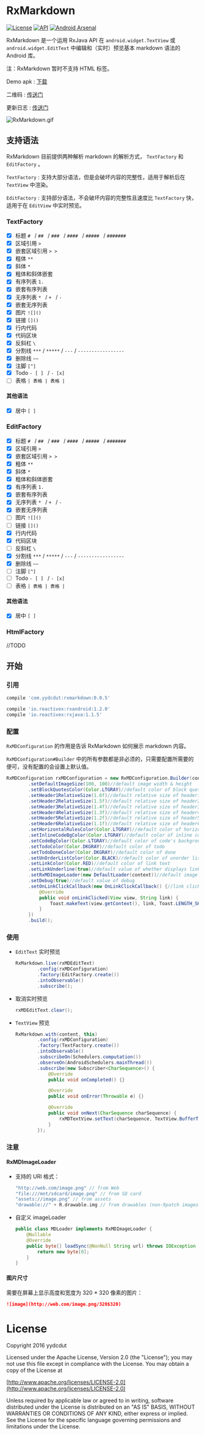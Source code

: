 # RxMarkdown

[![License](http://img.shields.io/:license-apache-blue.svg)](LICENSE.txt) [![API](https://img.shields.io/badge/API-9%2B-brightgreen.svg?style=flat)](https://android-arsenal.com/api?level=9)  [![Android Arsenal](https://img.shields.io/badge/Android%20Arsenal-RxMarkdown-green.svg?style=true)](https://android-arsenal.com/details/1/3967)

RxMarkdown 是一个运用 RxJava API 在 `android.widget.TextView` 或 `android.widget.EditText` 中编辑和（实时）预览基本 markdown 语法的 Android 库。 

注：RxMarkdown 暂时不支持 HTML 标签。

Demo apk : [下载](https://github.com/yydcdut/RxMarkdown/blob/master/apk/demo.apk?raw=true)

二维码 : [传送门](http://fir.im/nh4c)

更新日志 : [传送门](./CHANGELOG.md)

![RxMarkdown.gif](http://7xs03u.com1.z0.glb.clouddn.com/rxmarkdown.gif)

## 支持语法

RxMarkdown 目前提供两种解析 markdown 的解析方式， `TextFactory` 和 `EditFactory` 。

`TextFactory` : 支持大部分语法，但是会破坏内容的完整性，适用于解析后在 `TextView` 中渲染。

`EditFactory` : 支持部分语法，不会破坏内容的完整性且速度比 `TextFactory` 快，适用于在 `EditView` 中实时预览。

### TextFactory

- [x] 标题 `# ` / `## ` / `### ` / `#### ` / `##### ` / `####### `
- [x] 区域引用 `> `
- [x] 嵌套区域引用 `> > `
- [x] 粗体 `**`
- [x] 斜体 `*`
- [x] 粗体和斜体嵌套
- [x] 有序列表 `1. `
- [x] 嵌套有序列表 
- [x] 无序列表 `* ` /  `+ ` / `- `
- [x] 嵌套无序列表
- [x] 图片 `![]()`
- [x] 链接 `[]()`
- [x] 行内代码 
- [x] 代码区块 
- [x] 反斜杠 `\`
- [x] 分割线 `***` / `*****` / `---` / `-----------------`
- [x] 删除线 `~~`
- [x] 注脚 `[^]`
- [x] Todo `- [ ] ` / `- [x]`
- [ ] 表格 `| 表格 | 表格 |`

#### 其他语法

- [x] 居中 `[ ]`


### EditFactory

- [x] 标题 `# ` / `## ` / `### ` / `#### ` / `##### ` / `####### `
- [x] 区域引用 `> `
- [x] 嵌套区域引用 `> > `
- [x] 粗体 `**`
- [x] 斜体 `*`
- [x] 粗体和斜体嵌套
- [x] 有序列表 `1. `
- [x] 嵌套有序列表 
- [x] 无序列表 `* ` /  `+ ` / `- `
- [x] 嵌套无序列表
- [ ] 图片 `![]()`
- [ ] 链接 `[]()`
- [x] 行内代码 
- [x] 代码区块 
- [ ] 反斜杠 `\`
- [x] 分割线 `***` / `*****` / `---` / `-----------------`
- [x] 删除线 `~~`
- [ ] 注脚 `[^]`
- [ ] Todo `- [ ] ` / `- [x]`
- [ ] 表格 `| 表格 | 表格 |`

#### 其他语法

- [x] 居中 `[ ]`

### HtmlFactory

//TODO

## 开始

### 引用

```groovy
compile 'com.yydcdut:rxmarkdown:0.0.5'

compile 'io.reactivex:rxandroid:1.2.0'
compile 'io.reactivex:rxjava:1.1.5'
```

### 配置

`RxMDConfiguration` 的作用是告诉 RxMarkdown 如何展示 markdown 内容。

`RxMDConfiguration#Builder` 中的所有参数都是非必须的，只需要配置所需要的便可，没有配置的会设置上默认值。

```java
RxMDConfiguration rxMDConfiguration = new RxMDConfiguration.Builder(context)
        .setDefaultImageSize(100, 100)//default image width & height
        .setBlockQuotesColor(Color.LTGRAY)//default color of block quotes
        .setHeader1RelativeSize(1.6f)//default relative size of header1
        .setHeader2RelativeSize(1.5f)//default relative size of header2
        .setHeader3RelativeSize(1.4f)//default relative size of header3
        .setHeader4RelativeSize(1.3f)//default relative size of header4
        .setHeader5RelativeSize(1.2f)//default relative size of header5
        .setHeader6RelativeSize(1.1f)//default relative size of header6
        .setHorizontalRulesColor(Color.LTGRAY)//default color of horizontal rules's background
        .setInlineCodeBgColor(Color.LTGRAY)//default color of inline code's background
        .setCodeBgColor(Color.LTGRAY)//default color of code's background
        .setTodoColor(Color.DKGRAY)//default color of todo
        .setTodoDoneColor(Color.DKGRAY)//default color of done
        .setUnOrderListColor(Color.BLACK)//default color of unorder list
        .setLinkColor(Color.RED)//default color of link text
        .setLinkUnderline(true)//default value of whether displays link underline
        .setRxMDImageLoader(new DefaultLoader(context))//default image loader
        .setDebug(true)//default value of debug
        .setOnLinkClickCallback(new OnLinkClickCallback() {//link click callback
        	@Override
        	public void onLinkClicked(View view, String link) {
        		Toast.makeText(view.getContext(), link, Toast.LENGTH_SHORT).show();
        	}
        })
        .build();
```

### 使用

* `EditText` 实时预览

  ```java
  RxMarkdown.live(rxMDEditText)
          .config(rxMDConfiguration)
          .factory(EditFactory.create())
          .intoObservable()
          .subscribe();
  ```

* 取消实时预览

  ```java
  rxMDEditText.clear();
  ```

* `TextView` 预览

  ```java
  RxMarkdown.with(content, this)
          .config(rxMDConfiguration)
          .factory(TextFactory.create())
          .intoObservable()
          .subscribeOn(Schedulers.computation())
          .observeOn(AndroidSchedulers.mainThread())
          .subscribe(new Subscriber<CharSequence>() {
              @Override
              public void onCompleted() {}

              @Override
              public void onError(Throwable e) {}

              @Override
              public void onNext(CharSequence charSequence) {
                  rxMDTextView.setText(charSequence, TextView.BufferType.SPANNABLE);
              }
          });
  ```

### 注意

#### RxMDImageLoader

* 支持的 URI 格式：

  ```c
  "http://web.com/image.png" // from Web
  "file:///mnt/sdcard/image.png" // from SD card
  "assets://image.png" // from assets
  "drawable://" + R.drawable.img // from drawables (non-9patch images)
  ```

* 自定义 imageLoader

  ```java
  public class MDLoader implements RxMDImageLoader {
      @Nullable
      @Override
      public byte[] loadSync(@NonNull String url) throws IOException {
          return new byte[0];
      }
  }
  ```

#### 图片尺寸

需要在屏幕上显示高度和宽度为 320 * 320 像素的图片：

```markdown
![image](http://web.com/image.png/320$320)
```

# License

Copyright 2016 yydcdut

Licensed under the Apache License, Version 2.0 (the "License"); you may not use this file except in compliance with the License. You may obtain a copy of the License at

[http://www.apache.org/licenses/LICENSE-2.0](http://www.apache.org/licenses/LICENSE-2.0)

Unless required by applicable law or agreed to in writing, software distributed under the License is distributed on an "AS IS" BASIS, WITHOUT WARRANTIES OR CONDITIONS OF ANY KIND, either express or implied. See the License for the specific language governing permissions and limitations under the License.